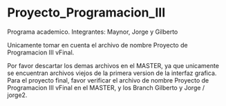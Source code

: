 # Proyecto_Programacion_III
Programa academico. Integrantes: Maynor, Jorge y Gilberto

Unicamente tomar en cuenta el archivo de nombre Proyecto de Programacion III vFinal.

Por favor descartar los demas archivos en el MASTER, ya que unicamente se encuentran archivos viejos de la primera version de la interfaz grafica.
Para el proyecto final, favor verificar el archivo de nombre Proyecto de Programacion III vFinal en el MASTER, y los Branch Gilberto y Jorge / jorge2.
